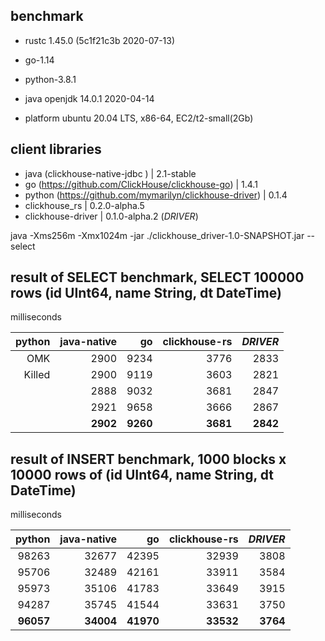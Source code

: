 ## benchmark

* rustc 1.45.0 (5c1f21c3b 2020-07-13)
* go-1.14
* python-3.8.1
* java openjdk 14.0.1 2020-04-14 

* platform  ubuntu 20.04 LTS, x86-64,  EC2/t2-small(2Gb)

## client libraries
  - java (clickhouse-native-jdbc )                          | 2.1-stable 
  - go (https://github.com/ClickHouse/clickhouse-go)        | 1.4.1
  - python (https://github.com/mymarilyn/clickhouse-driver) | 0.1.4
  - clickhouse_rs                                           | 0.2.0-alpha.5
  - clickhouse-driver                                       | 0.1.0-alpha.2 (*DRIVER*)


java -Xms256m -Xmx1024m -jar ./clickhouse_driver-1.0-SNAPSHOT.jar -- select

## result of SELECT benchmark, SELECT 100000 rows (id UInt64, name String, dt DateTime) 
 milliseconds

| python   | java-native | go       | clickhouse-rs | *DRIVER*  |  
| --------:|------------:| --------:| -------------:|----------:|
|  OMK     | 2900        | 9234     | 3776          | 2833      |
|  Killed  | 2900        | 9119     | 3603          | 2821      |
|          | 2888        | 9032     | 3681          | 2847      |
|          | 2921        | 9658     | 3666          | 2867      |
|          | **2902**    | **9260** | **3681**      |**2842**   |

## result of INSERT benchmark, 1000 blocks x 10000 rows of (id UInt64, name String, dt DateTime) 
 milliseconds  
 
| python   | java-native | go        | clickhouse-rs | *DRIVER*  |  
| --------:|------------:|----------:| -------------:|----------:|
| 98263    | 32677       | 42395     | 32939         | 3808      |
| 95706    | 32489       | 42161     | 33911         | 3584      |
| 95973    | 35106       | 41783     | 33649         | 3915      |
| 94287    | 35745       | 41544     | 33631         | 3750      |
|**96057** | **34004**   | **41970** | **33532**     |**3764**   |
